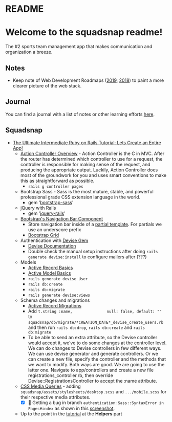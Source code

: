 # README

# Welcome to the squadsnap readme!

The #2 sports team management app that makes communication and organization a breeze.

## Notes
* Keep note of Web Development Roadmaps ([2019](https://github.com/kamranahmedse/developer-roadmap), [2018](https://codeburst.io/the-2018-web-developer-roadmap-826b1b806e8d)) to paint a more clearer picture of the web stack.

## Journal
You can find a journal with a list of notes or other learning efforts [here](https://github.com/weteamsteve/squadsnap/wiki/Journal).

## Squadsnap
* [The Ultimate Intermediate Ruby on Rails Tutorial: Lets Create an Entire App!](https://medium.freecodecamp.org/lets-create-an-intermediate-level-ruby-on-rails-application-d7c6e997c63f)
  * [Action Controller Overview](https://guides.rubyonrails.org/action_controller_overview.html) - Action Controller is the C in MVC. After the router has determined which controller to use for a request, the controller is responsible for making sense of the request, and producing the appropriate output. Luckily, Action Controller does most of the groundwork for you and uses smart conventions to make this as straightforward as possible.
    * `rails g controller pages`
  * Bootstrap Sass - Sass is the most mature, stable, and powerful professional grade CSS extension language in the world.
    * gem '[bootstrap-sass](https://sass-lang.com/)'
  * jQuery with Rails
    * gem '[jquery-rails](https://github.com/rails/jquery-rails)'
  * [Bootstrap's Navigation Bar Component](https://getbootstrap.com/docs/3.3/components/#navbar)
    * Store navigation bar inside of a [partial template](https://guides.rubyonrails.org/layouts_and_rendering.html#using-partials). For partials we use an underscore prefix
    * [Bootstrap Grid](https://getbootstrap.com/docs/3.3/css/#grid)
  * Authentication with [Devise Gem](https://github.com/plataformatec/devise)
    * [Devise Documentation](https://github.com/plataformatec/devise/wiki)
    * Double check the manual setup instructions after doing `rails generate devise:install` to configure mailers after (???)
  * Models
    * [Active Record Basics](https://guides.rubyonrails.org/active_record_basics.html)
    * [Active Model Basics](https://guides.rubyonrails.org/active_model_basics.html)
    * `rails generate devise User`
    * `rails db:create`
    * `rails db:migrate`
    * `rails generate devise:views`
  * Schema changes and migrations
    * [Active Record Migrations](http://guides.rubyonrails.org/active_record_migrations.html)
    * Add `t.string :name,               null: false, default: ""` to `squadsnap/db/migrate/*CREATION_DATE*_devise_create_users.rb` and then run `rails db:drop`, `rails db:create` and `rails db:migrate`
    * To be able to send an extra attribute, so the Devise controller would accept it, we’ve to do some changes at the controller level. We can do changes to Devise controllers in few different ways. We can use devise generator and generate controllers. Or we can create a new file, specify the controller and the methods that we want to modify. Both ways are good. We are going to use the latter one. Navigate to app/controllers and create a new file registrations_controller.rb, then override Devise::RegistrationsController to accept the :name attribute.
  * [CSS Media Queries](https://www.w3schools.com/css/css_rwd_mediaqueries.asp) - adding `squadsnap/assets/stylesheets/desktop.scss` and `.../mobile.scss` for their respective media attributes.
    * [x] 🐞 Getting a bug in branch `authentication`: `Sass::SyntaxError in Pages#index` as shown in this [screenshot](http://weteamsteve.com/stuff/images/sass_syntaxerror.png).
  * Up to the point in the [tutorial](https://medium.freecodecamp.org/lets-create-an-intermediate-level-ruby-on-rails-application-d7c6e997c63f) at the **Helpers** part

